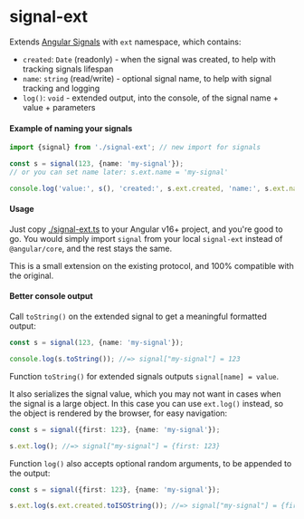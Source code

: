 # signal-ext

Extends [Angular Signals] with `ext` namespace, which contains:

* `created`: `Date` (readonly) - when the signal was created, to help with tracking signals lifespan
* `name`: `string` (read/write) - optional signal name, to help with signal tracking and logging
* `log()`: `void` - extended output, into the console, of the signal name + value + parameters

#### Example of naming your signals

```ts
import {signal} from './signal-ext'; // new import for signals

const s = signal(123, {name: 'my-signal'});
// or you can set name later: s.ext.name = 'my-signal'

console.log('value:', s(), 'created:', s.ext.created, 'name:', s.ext.name);
```

#### Usage

Just copy [./signal-ext.ts](./signal-ext.ts) to your Angular v16+ project, and you're good to go.
You would simply import `signal` from your local `signal-ext` instead of `@angular/core`,
and the rest stays the same.

This is a small extension on the existing protocol, and 100% compatible with the original.

#### Better console output

Call `toString()` on the extended signal to get a meaningful formatted output:

```ts
const s = signal(123, {name: 'my-signal'});

console.log(s.toString()); //=> signal["my-signal"] = 123
```

Function `toString()` for extended signals outputs `signal[name] = value`.

It also serializes the signal value, which you may not want in cases when the signal
is a large object. In this case you can use `ext.log()` instead, so the object
is rendered by the browser, for easy navigation:

```ts
const s = signal({first: 123}, {name: 'my-signal'});

s.ext.log(); //=> signal["my-signal"] = {first: 123}
```

Function `log()` also accepts optional random arguments, to be appended to the output:

```ts
const s = signal({first: 123}, {name: 'my-signal'});

s.ext.log(s.ext.created.toISOString()); //=> signal["my-signal"] = {first: 123} 2023-06-04T16:10:33.319Z
```

[Angular Signals]:https://angular.io/guide/signals
